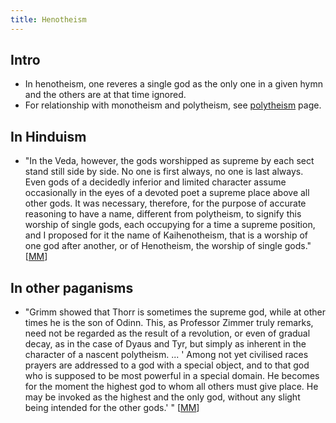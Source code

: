 ```yaml
---
title: Henotheism
---
```


## Intro
- In henotheism, one reveres a single god as the only one in a given hymn and the others are at that time ignored.
- For relationship with monotheism and polytheism, see [polytheism](../polytheism/) page.


## In Hinduism
- "In the Veda, however, the gods worshipped as supreme by each sect stand still side by side. No one is first always, no one is last always. Even gods of a decidedly inferior and limited character assume occasionally in the eyes of a devoted poet a supreme place above all other gods. It was necessary, therefore, for the purpose of accurate reasoning to have a name, different from polytheism, to signify this worship of single gods, each occupying for a time a supreme position, and I proposed for it the name of Kaihenotheism, that is a worship of one god after another, or of Henotheism, the worship of single gods." \[[MM](https://books.google.com/books?id=DLQIAAAAQAAJ&dq=kulluka%20bhatta%20garga&pg=PA76#v=onepage&q=henotheism&f=false)\]

## In other paganisms
- "Grimm showed that Thorr is sometimes the supreme god, while at other times he is the son of Odinn. This, as Professor Zimmer truly remarks, need not be regarded as the result of a revolution, or even of gradual decay, as in the case of Dyaus and Tyr, but simply as inherent in the character of a nascent polytheism. ... ' Among not yet civilised races prayers are addressed to a god with a special object, and to that god who is supposed to be most powerful in a special domain. He becomes for the moment the highest god to whom all others must give place. He may be invoked as the highest and the only god, without any slight being intended for the other gods.' " \[[MM](https://books.google.com/books?id=DLQIAAAAQAAJ&dq=kulluka%20bhatta%20garga&pg=PA76#v=onepage&q=henotheism&f=false)\]

